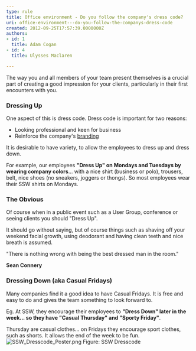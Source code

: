 ```yaml
---
type: rule
title: Office environment - Do you follow the company's dress code?
uri: office-environment---do-you-follow-the-companys-dress-code
created: 2012-09-25T17:57:39.0000000Z
authors:
- id: 1
  title: Adam Cogan
- id: 4
  title: Ulysses Maclaren

---
```


 
​​The way you and all members of your team present themselves is a crucial part of                     creating a good impression for your clients, particularly in their first encounters                     with you.
 
### Dressing Up

One aspect of this is dress code. Dress code is important for two reasons:

- Looking professional and keen for business
- Reinforce the company's [branding](http&#58;//www.ssw.com.au/ssw/Standards/Rules/RulesToBetterBranding.aspx#BrandingEmployees)


It is desirable to have variety, to allow the employees to dress up and dress down.

For example, our employees **"Dress Up" on Mondays and Tuesdays by wearing company colors**... with a nice shirt (business or polo), trousers, belt, nice shoes (no sneakers, joggers or thongs). So most employees wear their SSW shirts on Mondays​.​

### The Obvious​

Of course when in a public​ event such as a User Group, conference or seeing clients you should "Dress Up".​

It should go without saying, but of course things such as shaving off your weekend facial growth, using deodorant and having clean teeth and nice breath is assumed.


"There is nothing wrong with being the best dressed man in the room."



**Sean Connery**​


### Dressing Down (aka Casual Fridays)

Many companies find it a good idea to have Casual Fridays. It is free and easy to do and gives the team something to look forward to.

Eg. At SSW,     they encourage their employees to **"Dress Down" later in the week... so they have "Casual Thursday" and "Sporty Friday"**.

Thursday are casual clothes… on Fridays they encourage sport clothes, such as shorts. It allows the end of the week to be fun.
​![SSW_Dresscode_Poster.png](/Management/Rules-to-Better-Software-Consultants-Working-in-a-Team/SiteAssets/Pages/Have-a-dress-code/SSW_Dresscode_Poster.png)
Figure: SSW Dresscode

